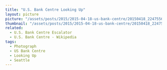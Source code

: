```yaml
---
title: "U.S. Bank Centre Looking Up"
layout: picture
picture: "/assets/posts/2015/2015-04-18-us-bank-centre/20150418_224755681_iOS.jpg"
thumbnail: "/assets/posts/2015/2015-04-18-us-bank-centre/20150418_224755681_iOS-thumbnail.jpg"
related:
  - U.S. Bank Centre Escalator
  - U.S. Bank Centre - Wikipedia
tags:
  - Photograph
  - US Bank Centre
  - Looking Up
  - Seattle
---
```

